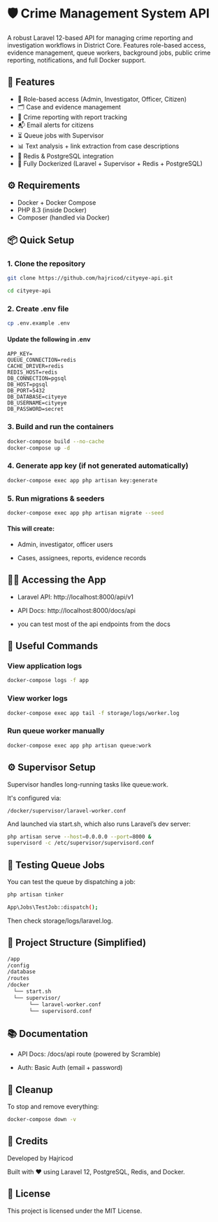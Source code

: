 # 🛡️ Crime Management System API

A robust Laravel 12-based API for managing crime reporting and investigation workflows in District Core. Features role-based access, evidence management, queue workers, background jobs, public crime reporting, notifications, and full Docker support.


## 🚀 Features

- 🔐 Role-based access (Admin, Investigator, Officer, Citizen)
- 🗂 Case and evidence management
- 🧾 Crime reporting with report tracking
- 📬 Email alerts for citizens
- ⏳ Queue jobs with Supervisor
- 📊 Text analysis + link extraction from case descriptions
- 🔁 Redis & PostgreSQL integration
- 🐳 Fully Dockerized (Laravel + Supervisor + Redis + PostgreSQL)


## ⚙️ Requirements

- Docker + Docker Compose
- PHP 8.3 (inside Docker)
- Composer (handled via Docker)


## 📦 Quick Setup

### 1. Clone the repository

```bash
git clone https://github.com/hajricod/cityeye-api.git

cd cityeye-api
```

### 2. Create .env file

```bash
cp .env.example .env
```

#### Update the following in .env

```
APP_KEY=
QUEUE_CONNECTION=redis
CACHE_DRIVER=redis
REDIS_HOST=redis
DB_CONNECTION=pgsql
DB_HOST=pgsql
DB_PORT=5432
DB_DATABASE=cityeye
DB_USERNAME=cityeye
DB_PASSWORD=secret
```

### 3. Build and run the containers

```bash
docker-compose build --no-cache
docker-compose up -d
```

### 4. Generate app key (if not generated automatically)

```bash
docker-compose exec app php artisan key:generate
```

### 5. Run migrations & seeders

```bash
docker-compose exec app php artisan migrate --seed
```

#### This will create:

- Admin, investigator, officer users

- Cases, assignees, reports, evidence records

## 👨‍✈️ Accessing the App

- Laravel API: http://localhost:8000/api/v1

- API Docs: http://localhost:8000/docs/api

- you can test most of the api endpoints from the docs


## 🧰 Useful Commands

### View application logs

```bash
docker-compose logs -f app
```

### View worker logs

```bash
docker-compose exec app tail -f storage/logs/worker.log
```

### Run queue worker manually

```bash
docker-compose exec app php artisan queue:work
```

## ⚙️ Supervisor Setup

Supervisor handles long-running tasks like queue:work.

It's configured via:

```text
/docker/supervisor/laravel-worker.conf
```

And launched via start.sh, which also runs Laravel’s dev server:

```bash
php artisan serve --host=0.0.0.0 --port=8000 &
supervisord -c /etc/supervisor/supervisord.conf
```

## 🧪 Testing Queue Jobs

You can test the queue by dispatching a job:
```bash
php artisan tinker

App\Jobs\TestJob::dispatch();
```

Then check storage/logs/laravel.log.

## 📂 Project Structure (Simplified)

```bash
/app
/config
/database
/routes
/docker
  └── start.sh
  └── supervisor/
       └── laravel-worker.conf
       └── supervisord.conf
```

## 📚 Documentation

- API Docs: /docs/api route (powered by Scramble)

- Auth: Basic Auth (email + password)


## 🧼 Cleanup

To stop and remove everything:

```bash
docker-compose down -v
```

## 👏 Credits

Developed by Hajricod

Built with ❤️ using Laravel 12, PostgreSQL, Redis, and Docker.

## 📜 License

This project is licensed under the MIT License.
